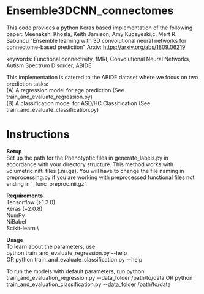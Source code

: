 # Ensemble3DCNN_connectomes

This code provides a python Keras based implementation of the following paper:
Meenakshi Khosla, Keith Jamison, Amy Kuceyeski,c, Mert R. Sabuncu
"Ensemble learning with 3D convolutional neural networks for connectome-based prediction" 
Arxiv: https://arxiv.org/abs/1809.06219

keywords: Functional connectivity, fMRI, Convolutional Neural Networks,
Autism Spectrum Disorder, ABIDE

This implementation is catered to the ABIDE dataset where we focus on two prediction tasks: \
(A) A regression model for age prediction (See train_and_evaluate_regression.py) \
(B) A classification model for ASD/HC Classification (See train_and_evaluate_classification.py) 


# Instructions 


__Setup__  \
Set up the path for the Phenotyptic files in generate_labels.py in accordance with your directory structure. 
This method works with volumetric nifti files (.nii.gz). You will have to change the file naming in preprocessing.py if you are working with preprocessed functional files not ending in '_func_preproc.nii.gz'.   

__Requirements__ \
Tensorflow (>1.3.0) \
Keras (=2.0.8) \
NumPy \
NiBabel \
Scikit-learn \

__Usage__ \
To learn about the parameters, use \
python train_and_evaluate_regression.py --help \
OR python train_and_evaluate_classification.py --help 

To run the models with default parameters, run
python train_and_evaluation_regression.py --data_folder /path/to/data
OR python train_and_evaluation_classification.py --data_folder /path/to/data




